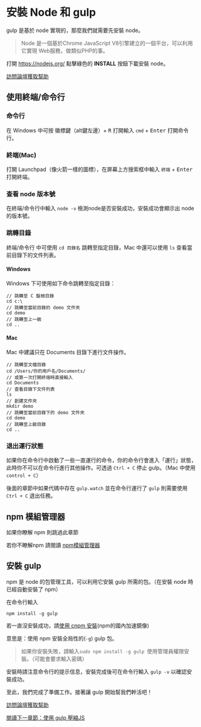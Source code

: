 安裝 Node 和 gulp
================

gulp 是基於 node 實現的，那麼我們就需要先安裝 node。

> Node 是一個基於Chrome JavaScript V8引擎建立的一個平台，可以利用它實現 Web服務，做類似PHP的事。

打開 https://nodejs.org/ 點擊綠色的 **INSTALL** 按鈕下載安裝 node。

[訪問論壇獲取幫助](https://github.com/nimojs/gulp-book/issues/10)

<a href="#hash_cli" name="hash_cli"></a>

使用終端/命令行
-------------

### 命令行
在 Windows 中可按 <kbd>徽標鍵</kbd>（alt鍵左邊）+ <kbd>R</kbd> 打開輸入 `cmd` + <kbd>Enter</kbd> 打開命令行。

### 終端(Mac)
打開 Launchpad（像火箭一樣的圖標），在屏幕上方搜索框中輸入 `終端` + <kbd>Enter</kbd> 打開終端。

### 查看 node 版本號
在終端/命令行中輸入 `node -v` 檢測node是否安裝成功，安裝成功會顯示出 node 的版本號。

### 跳轉目錄
終端/命令行 中可使用 `cd 目錄名` 跳轉至指定目錄，Mac 中還可以使用 `ls` 查看當前目錄下的文件列表。

#### Windows
Windows 下可使用如下命令跳轉至指定目錄：

```
// 跳轉至 C 盤根目錄
cd c:\
// 跳轉至當前目錄的 demo 文件夾
cd demo
// 跳轉至上一級
cd ..
```

#### Mac
Mac 中建議只在 Documents 目錄下進行文件操作。

```
// 跳轉至文檔目錄
cd /Users/你的用戶名/Documents/
// 或第一次打開終端時直接輸入
cd Documents
// 查看目錄下文件列表
ls
// 創建文件夾
mkdir demo
// 跳轉至當前目錄下的 demo 文件夾
cd demo
// 跳轉至上級目錄
cd ..
```

### 退出運行狀態
如果你在命令行中啟動了一些一直運行的命令，你的命令行會進入「運行」狀態，此時你不可以在命令行進行其他操作。可透過 `Ctrl + C` 停止 gulp。（Mac 中使用 `control + C`）

後面的章節中如果代碼中存在 `gulp.watch` 並在命令行運行了 `gulp` 則需要使用 `Ctrl + C` 退出任務。

npm 模組管理器
-------------
如果你瞭解 npm 則跳過此章節

若你不瞭解npm 請閱讀 [npm模組管理器](http://javascript.ruanyifeng.com/nodejs/npm.html)

安裝 gulp
----

npm 是 node 的包管理工具，可以利用它安裝 gulp 所需的包。（在安裝 node 時已經自動安裝了 npm）

在命令行輸入

```
npm install -g gulp 
```

若一直沒安裝成功，請[使用 cnpm 安裝](https://github.com/nimojs/blog/issues/20)(npm的國內加速鏡像)

意思是：使用 npm 安裝全局性的(`-g`) gulp 包。

> 如果你安裝失敗，請輸入`sudo npm install -g gulp `使用管理員權限安裝。（可能會要求輸入密碼）

安裝時請注意命令行的提示信息，安裝完成後可在命令行輸入 `gulp -v` 以確認安裝成功。

至此，我們完成了準備工作。接著讓 gulp 開始幫我們幹活吧！

[訪問論壇獲取幫助](https://github.com/nimojs/gulp-book/issues/10)

[閱讀下一章節：使用 gulp 壓縮JS](chapter2.md)
